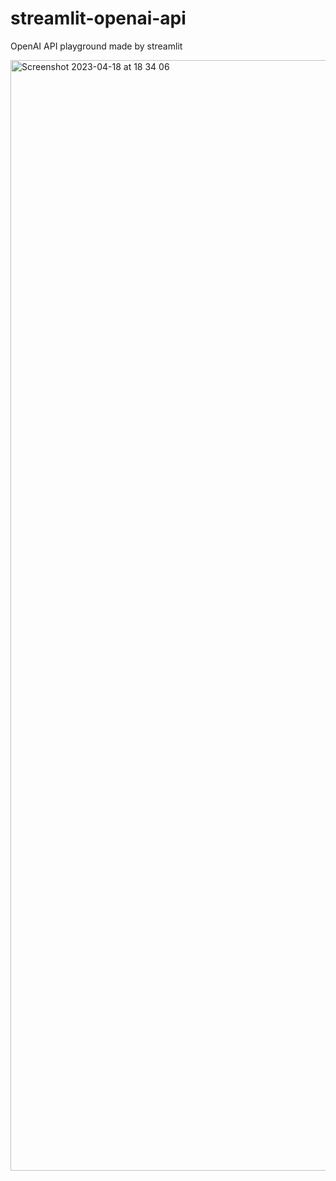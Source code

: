 # streamlit-openai-api
OpenAI API playground made by streamlit

<img width="1777" alt="Screenshot 2023-04-18 at 18 34 06" src="https://user-images.githubusercontent.com/285384/232736029-e255d22b-6055-43f7-9fd7-8c307b1f77c1.png">
